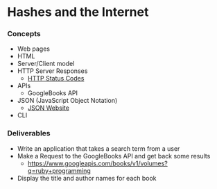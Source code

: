 # Hashes and the Internet

### Concepts


* Web pages
* HTML
* Server/Client model
* HTTP Server Responses
	* [HTTP Status Codes](https://en.wikipedia.org/wiki/List_of_HTTP_status_codes)
* APIs
	* GoogleBooks API
* JSON (JavaScript Object Notation)
	* [JSON Website](https://www.json.org)
* CLI

### Deliverables

* Write an application that takes a search term from a user
* Make a Request to the GoogleBooks API and get back some results
  * https://www.googleapis.com/books/v1/volumes?q=ruby+programming
* Display the title and author names for each book